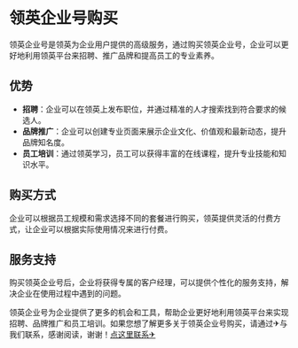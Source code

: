 # 领英企业号购买

领英企业号是领英为企业用户提供的高级服务，通过购买领英企业号，企业可以更好地利用领英平台来招聘、推广品牌和提高员工的专业素养。

## 优势
- **招聘**：企业可以在领英上发布职位，并通过精准的人才搜索找到符合要求的候选人。
- **品牌推广**：企业可以创建专业页面来展示企业文化、价值观和最新动态，提升品牌知名度。
- **员工培训**：通过领英学习，员工可以获得丰富的在线课程，提升专业技能和知识水平。

## 购买方式
企业可以根据员工规模和需求选择不同的套餐进行购买，领英提供灵活的付费方式，让企业可以根据实际使用情况来进行付费。

## 服务支持
购买领英企业号后，企业将获得专属的客户经理，可以提供个性化的服务支持，解决企业在使用过程中遇到的问题。

领英企业号为企业提供了更多的机会和工具，帮助企业更好地利用领英平台来实现招聘、品牌推广和员工培训。如果您想了解更多关于领英企业号购买，请通过✈与我们联系，感谢阅读，谢谢！[点这里联系✈](https://abc.k02.cc)